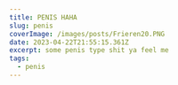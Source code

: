 ```yaml
---
title: PENIS HAHA
slug: penis
coverImage: /images/posts/Frieren20.PNG
date: 2023-04-22T21:55:15.361Z
excerpt: some penis type shit ya feel me
tags:
  - penis
---
```

